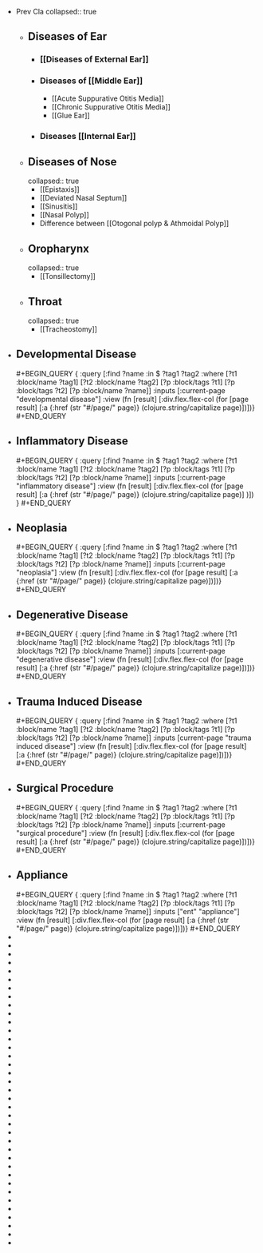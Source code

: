 - Prev Cla
  collapsed:: true
	- ## Diseases of Ear
		- ### [[Diseases of External Ear]]
		- ### Diseases of [[Middle Ear]]
			- [[Acute Suppurative Otitis Media]]
			- [[Chronic Suppurative Otitis Media]]
			- [[Glue Ear]]
		- ### Diseases [[Internal Ear]]
	- ## Diseases of Nose
	  collapsed:: true
		- [[Epistaxis]]
		- [[Deviated Nasal Septum]]
		- [[Sinusitis]]
		- [[Nasal Polyp]]
		- Difference between [[Otogonal polyp & Athmoidal Polyp]]
	- ## Oropharynx
	  collapsed:: true
		- [[Tonsillectomy]]
	- ## Throat
	  collapsed:: true
		- [[Tracheostomy]]
- ## Developmental Disease
  #+BEGIN_QUERY
  {
  :query [:find ?name
       :in $ ?tag1 ?tag2
       :where
       [?t1 :block/name ?tag1]
       [?t2 :block/name ?tag2]
       [?p :block/tags ?t1]
       [?p :block/tags ?t2]
       [?p :block/name ?name]]
  :inputs [:current-page "developmental disease"]
  :view (fn [result]
       [:div.flex.flex-col
        (for [page result]
          [:a {:href (str "#/page/" page)} (clojure.string/capitalize page)])])}
  #+END_QUERY
- ## Inflammatory Disease
  #+BEGIN_QUERY
  {
   :query [:find ?name
         :in $ ?tag1 ?tag2
         :where
         [?t1 :block/name ?tag1]
         [?t2 :block/name ?tag2]
         [?p :block/tags ?t1]
         [?p :block/tags ?t2]
         [?p :block/name ?name]]
   :inputs [:current-page "inflammatory disease"]
   :view (fn [result]
         [:div.flex.flex-col
          (for [page result]
            [:a {:href (str "#/page/" page)} (clojure.string/capitalize page)]
  )])
  }
  #+END_QUERY
- ## Neoplasia
  #+BEGIN_QUERY
  {
  :query [:find ?name
       :in $ ?tag1 ?tag2
       :where
       [?t1 :block/name ?tag1]
       [?t2 :block/name ?tag2]
       [?p :block/tags ?t1]
       [?p :block/tags ?t2]
       [?p :block/name ?name]]
  :inputs [:current-page "neoplasia"]
  :view (fn [result]
       [:div.flex.flex-col
        (for [page result]
          [:a {:href (str "#/page/" page)} (clojure.string/capitalize page)])])}
  #+END_QUERY
- ## Degenerative Disease
  #+BEGIN_QUERY
  {
  :query [:find ?name
       :in $ ?tag1 ?tag2
       :where
       [?t1 :block/name ?tag1]
       [?t2 :block/name ?tag2]
       [?p :block/tags ?t1]
       [?p :block/tags ?t2]
       [?p :block/name ?name]]
  :inputs [:current-page "degenerative disease"]
  :view (fn [result]
       [:div.flex.flex-col
        (for [page result]
          [:a {:href (str "#/page/" page)} (clojure.string/capitalize page)])])}
  #+END_QUERY
- ## Trauma Induced Disease
  #+BEGIN_QUERY
  {
  :query [:find ?name
       :in $ ?tag1 ?tag2
       :where
       [?t1 :block/name ?tag1]
       [?t2 :block/name ?tag2]
       [?p :block/tags ?t1]
       [?p :block/tags ?t2]
       [?p :block/name ?name]]
  :inputs [current-page "trauma induced disease"]
  :view (fn [result]
       [:div.flex.flex-col
        (for [page result]
          [:a {:href (str "#/page/" page)} (clojure.string/capitalize page)])])}
  #+END_QUERY
- ## Surgical Procedure
  #+BEGIN_QUERY
  {
  :query [:find ?name
   :in $ ?tag1 ?tag2
   :where
   [?t1 :block/name ?tag1]
   [?t2 :block/name ?tag2]
   [?p :block/tags ?t1]
   [?p :block/tags ?t2]
   [?p :block/name ?name]]
  :inputs [:current-page "surgical procedure"]
  :view (fn [result]
   [:div.flex.flex-col
    (for [page result]
      [:a {:href (str "#/page/" page)} (clojure.string/capitalize page)])])}
  #+END_QUERY
- ## Appliance
  #+BEGIN_QUERY
  {
  :query [:find ?name
   :in $ ?tag1 ?tag2
   :where
   [?t1 :block/name ?tag1]
   [?t2 :block/name ?tag2]
   [?p :block/tags ?t1]
   [?p :block/tags ?t2]
   [?p :block/name ?name]]
  :inputs ["ent" "appliance"]
  :view (fn [result]
   [:div.flex.flex-col
    (for [page result]
      [:a {:href (str "#/page/" page)} (clojure.string/capitalize page)])])}
  #+END_QUERY
-
-
-
-
-
-
-
-
-
-
-
-
-
-
-
-
-
-
-
-
-
-
-
-
-
-
-
-
-
-
-
-
-
-
-
-
-